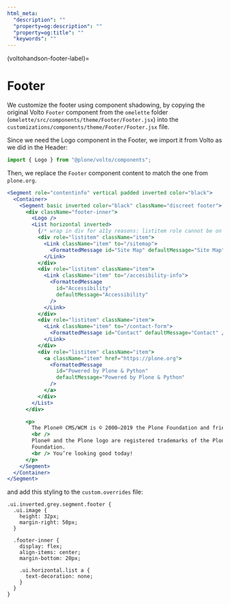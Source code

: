 ```yaml
---
html_meta:
  "description": ""
  "property=og:description": ""
  "property=og:title": ""
  "keywords": ""
---
```


(voltohandson-footer-label)=

# Footer

We customize the footer using component shadowing, by copying the original Volto `Footer` component from the `omelette` folder (`omelette/src/components/theme/Footer/Footer.jsx`) into the `customizations/components/theme/Footer/Footer.jsx` file.

Since we need the Logo component in the Footer, we import it from Volto as we did in the Header:

```jsx
import { Logo } from "@plone/volto/components";
```

Then, we replace the `Footer` component content to match the one from `plone.org`.

```jsx
<Segment role="contentinfo" vertical padded inverted color="black">
  <Container>
    <Segment basic inverted color="black" className="discreet footer">
      <div className="footer-inner">
        <Logo />
        <List horizontal inverted>
          {/* wrap in div for a11y reasons: listitem role cannot be on the <a> element directly */}
          <div role="listitem" className="item">
            <Link className="item" to="/sitemap">
              <FormattedMessage id="Site Map" defaultMessage="Site Map" />
            </Link>
          </div>
          <div role="listitem" className="item">
            <Link className="item" to="/accesibility-info">
              <FormattedMessage
                id="Accessibility"
                defaultMessage="Accessibility"
              />
            </Link>
          </div>
          <div role="listitem" className="item">
            <Link className="item" to="/contact-form">
              <FormattedMessage id="Contact" defaultMessage="Contact" />
            </Link>
          </div>
          <div role="listitem" className="item">
            <a className="item" href="https://plone.org">
              <FormattedMessage
                id="Powered by Plone & Python"
                defaultMessage="Powered by Plone & Python"
              />
            </a>
          </div>
        </List>
      </div>

      <p>
        The Plone® CMS/WCM is © 2000–2019 the Plone Foundation and friends.
        <br />
        Plone® and the Plone logo are registered trademarks of the Plone
        Foundation.
        <br /> You’re looking good today!
      </p>
    </Segment>
  </Container>
</Segment>
```

and add this styling to the `custom.overrides` file:

```less
.ui.inverted.grey.segment.footer {
  .ui.image {
    height: 32px;
    margin-right: 50px;
  }

  .footer-inner {
    display: flex;
    align-items: center;
    margin-bottom: 20px;

    .ui.horizontal.list a {
      text-decoration: none;
    }
  }
}
```
